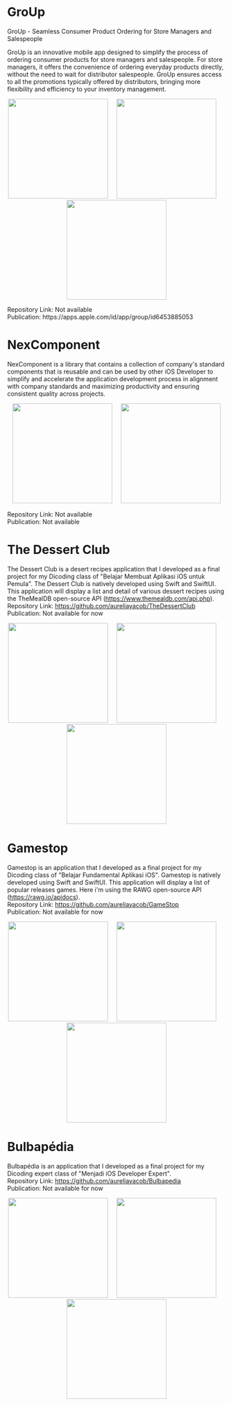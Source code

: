 
# GroUp
GroUp - Seamless Consumer Product Ordering for Store Managers and Salespeople

GroUp is an innovative mobile app designed to simplify the process of ordering consumer products for store managers and salespeople. For store managers, it offers the convenience of ordering everyday products directly, without the need to wait for distributor salespeople. GroUp ensures access to all the promotions typically offered by distributors, bringing more flexibility and efficiency to your inventory management.
<br>
<p align="center">
<img src="images/IMG_5613.png" width="230" title="">&nbsp;&nbsp;&nbsp;&nbsp;&nbsp;<img src="images/IMG_5608.png" width="230" title="">&nbsp;&nbsp;&nbsp;&nbsp;&nbsp;<img src="images/IMG_5610.png" width="230" title="">
</p>
Repository Link: Not available <br>
Publication: https://apps.apple.com/id/app/group/id6453885053

# NexComponent
NexComponent is a library that contains a collection of company's standard components that is reusable and can be used by other iOS Developer to simplify and accelerate the application development process in alignment with company standards and maximizing productivity and ensuring consistent quality across projects.
<p align="center">
<img src="images/nexcomponent.png" width="230" title="">&nbsp;&nbsp;&nbsp;&nbsp;&nbsp;<img src="images/nexcomponent2.png" width="230" title="">
</p>
Repository Link: Not available <br>
Publication: Not available

# The Dessert Club
The Dessert Club is a desert recipes application that I developed as a final project for my Dicoding class of "Belajar Membuat Aplikasi iOS untuk Pemula".
The Dessert Club is natively developed using Swift and SwiftUI. This application will display a list and detail of various dessert recipes using the TheMealDB open-source API (https://www.themealdb.com/api.php).
<br>
Repository Link: https://github.com/aureliayacob/TheDessertClub <br>
Publication: Not available for now
<p align="center">
<img src="images/thedessertclub_0.png" width="230" title="">&nbsp;&nbsp;&nbsp;&nbsp;&nbsp;<img src="images/thedessertclub_1.png" width="230" title="">&nbsp;&nbsp;&nbsp;&nbsp;&nbsp;<img src="images/thedessertclub_2.png" width="230" title="">
</p>

# Gamestop
Gamestop is an application that I developed as a final project for my Dicoding class of "Belajar Fundamental Aplikasi iOS".
Gamestop is natively developed using Swift and SwiftUI. This application will display a list of popular releases games. Here i'm using the RAWG open-source API (https://rawg.io/apidocs).
<br>
Repository Link: https://github.com/aureliayacob/GameStop <br>
Publication: Not available for now
<br>
<p align="center">
<img src="images/gamestop1.png" width="230" title="">&nbsp;&nbsp;&nbsp;&nbsp;&nbsp;<img src="images/gamestop2.png" width="230" title="">&nbsp;&nbsp;&nbsp;&nbsp;&nbsp;<img src="images/gamestop3.png" width="230" title="">
</p>

 
# Bulbapédia
Bulbapédia is an application that I developed as a final project for my Dicoding expert class of "Menjadi iOS Developer Expert".
<br>
Repository Link: https://github.com/aureliayacob/Bulbapedia <br>
Publication: Not available for now
<p align="center">
<img src="images/bulbapedia1.png" width="230" title="">&nbsp;&nbsp;&nbsp;&nbsp;&nbsp;<img src="images/bulbapedia2.png" width="230" title="">&nbsp;&nbsp;&nbsp;&nbsp;&nbsp;<img src="images/bulbapedia3.png" width="230" title="">
</p>





